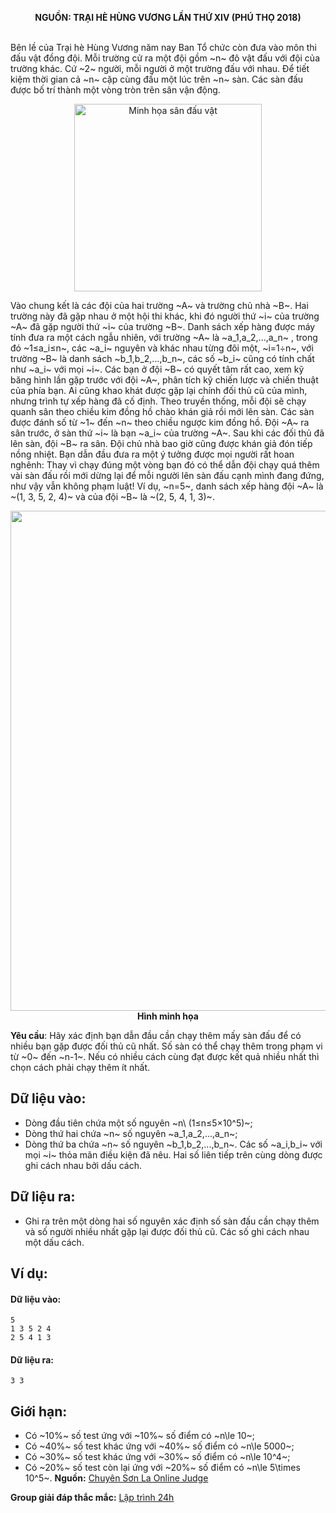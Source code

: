 **<center>NGUỒN: TRẠI HÈ HÙNG VƯƠNG LẦN THỨ XIV (PHÚ THỌ 2018)</center>**
<br>

Bên lề của Trại hè Hùng Vương năm nay Ban Tổ chức còn đưa vào môn thi đấu vật đồng đội. Mỗi trường cử ra một đội gồm ~n~ đô vật đấu với đội của trường khác. Cứ ~2~ người, mỗi người ở một trường đấu với nhau. Để tiết kiệm thời gian cả ~n~ cặp cùng đấu một lúc trên ~n~ sàn. Các sàn đấu được bố trí thành một vòng tròn trên sân vận động.
<center><img src="/images/problems/813/wrestling.png" width=300px title="Minh họa sân đấu vật"></center>

Vào chung kết là các đội của  hai trường ~A~ và trường chủ nhà ~B~. Hai trường này đã gặp nhau ở một hội thi khác, khi đó người thứ ~i~ của trường ~A~ đã gặp người thứ ~i~ của trường ~B~. Danh sách xếp hàng được máy tính đưa ra một cách ngẫu nhiên, với trường ~A~ là ~a_1,a_2,...,a_n~ , trong đó ~1≤a_i≤n~, các ~a_i~ nguyên và khác nhau từng đôi một, ~i=1÷n~, với trường ~B~ là danh sách ~b_1,b_2,...,b_n~, các số ~b_i~ cũng có tính chất như ~a_i~ với mọi ~i~. Các bạn ở đội ~B~ có quyết tâm rất cao, xem kỹ băng hình lần gặp trước với đội ~A~, phân tích kỹ chiến lược và chiến thuật của phía bạn. Ai cũng khao khát được gặp lại chính đối thủ cũ của mình, nhưng trình tự xếp hàng đã cố định. 
Theo truyền thống, mỗi đội sẽ chạy quanh sân theo chiều kim đồng hồ chào khán giả rồi mới lên sàn. Các sàn được đánh số từ ~1~ đến ~n~ theo chiều ngược kim đồng hồ. Đội ~A~ ra sân trước,  ở sàn thứ ~i~ là bạn ~a_i~ của trường ~A~. Sau khi các đối thủ đã lên sàn, đội ~B~ ra sân. Đội chủ nhà bao giờ cũng được khán giả đón tiếp nồng nhiệt. Bạn dẫn đầu đưa ra một ý tưởng được mọi người rất hoan nghênh: Thay vì chạy đúng một vòng bạn đó có thể dẫn đội chạy quá thêm vài sàn đấu rồi mới dừng lại để mỗi người lên sàn đấu cạnh mình đang đứng, như vậy vẫn không phạm luật!
Ví dụ, ~n=5~, danh sách xếp hàng đội ~A~ là ~(1, 3, 5, 2, 4)~ và của đội ~B~ là ~(2, 5, 4, 1, 3)~.
 <center><img src="/images/problems/813/wrestling.svg" width = 800px></center>
 <center><b>Hình minh họa</b></center>

**Yêu cầu**: Hãy xác định bạn dẫn đầu cần chạy thêm mấy sàn đấu để có nhiều bạn gặp được đối thủ cũ nhất. Số sàn có thể chạy thêm trong phạm vi từ ~0~ đến ~n-1~. Nếu có nhiều cách cùng đạt được kết quả nhiều nhất thì chọn cách phải chạy thêm ít nhất. 

## Dữ liệu vào:
- Dòng đầu tiên chứa một số nguyên ~n\ (1≤n≤5×10^5)~;
- Dòng thứ hai chứa ~n~ số nguyên ~a_1,a_2,...,a_n~;
- Dòng thứ ba chứa ~n~ số nguyên ~b_1,b_2,...,b_n~.
Các số ~a_i,b_i~ với mọi ~i~ thỏa mãn điều kiện đã nêu. Hai số liên tiếp trên cùng dòng được ghi cách nhau bởi dấu cách.

## Dữ liệu ra:
- Ghi ra trên một dòng hai số nguyên xác định số sàn đấu cần chạy thêm và số người nhiều nhất gặp lại được đối thủ cũ. Các số ghi cách nhau một dấu cách.

## Ví dụ:
#### Dữ liệu vào:
```
5
1 3 5 2 4
2 5 4 1 3
```

#### Dữ liệu ra:
```
3 3
```

## Giới hạn:
- Có ~10\%~ số test ứng với ~10\%~ số điểm có ~n\le 10~;
- Có ~40\%~ số test khác ứng với ~40\%~ số điểm có ~n\le 5000~;
- Có ~30\%~ số test khác ứng với ~30\%~ số điểm có ~n\le 10^4~;
- Có ~20\%~ số test còn lại ứng với ~20\%~ số điểm có ~n\le 5\times 10^5~.
**Nguồn:** [Chuyên Sơn La Online Judge](http://csloj.ddns.net/)

**Group giải đáp thắc mắc:** [Lập trình 24h](https://www.facebook.com/groups/1386904321519984)